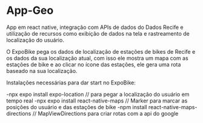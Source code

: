 # App-Geo
App em react native, integração com APIs de dados do Dados Recife e utilização de recursos como exibição de dados na tela e rastreamento de localização do usuário.

O ExpoBike pega os dados de localização de estações de bikes de Recife e os dados da sua localização atual, com isso ele mostra um mapa com as estações de bike e ao clicar no ícone das estações, ele gera uma rota baseado na sua localização.

Instalações necessárias para dar start no ExpoBike:

-npx expo install expo-location // para pegar a localização do usuário em tempo real
-npx expo install react-native-maps // Marker para marcar as posições do usuário e das estações de bike
-npm install react-native-maps-directions // MapViewDirections para criar rotas com a api do google
